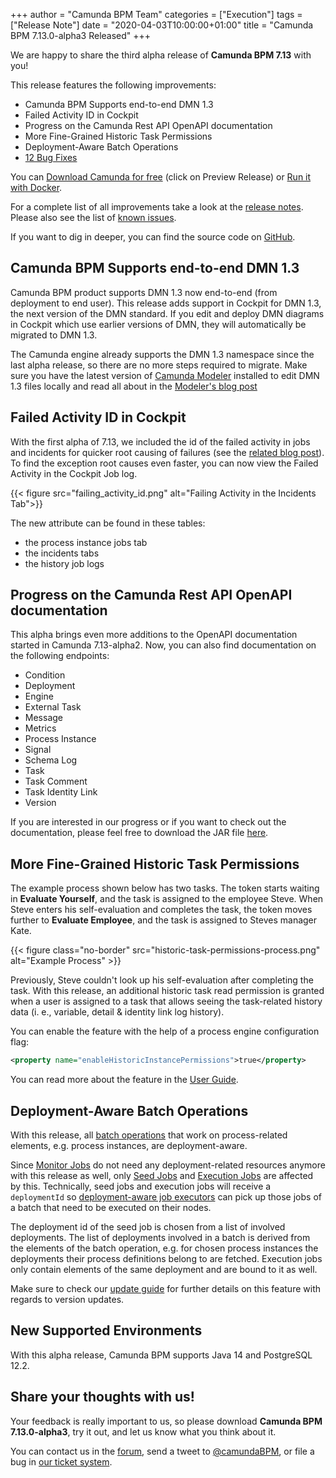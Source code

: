 +++
author = "Camunda BPM Team"
categories = ["Execution"]
tags = ["Release Note"]
date = "2020-04-03T10:00:00+01:00"
title = "Camunda BPM 7.13.0-alpha3 Released"
+++

We are happy to share the third alpha release of **Camunda BPM 7.13** with you!

This release features the following improvements:

- Camunda BPM Supports end-to-end DMN 1.3
- Failed Activity ID in Cockpit
- Progress on the Camunda Rest API OpenAPI documentation 
- More Fine-Grained Historic Task Permissions
- Deployment-Aware Batch Operations
- [12 Bug Fixes](https://jira.camunda.com/issues/?jql=issuetype%20%3D%20%22Bug%20Report%22%20AND%20fixVersion%20%3D%207.13.0-alpha3)

You can [Download Camunda for free](https://camunda.com/download/) (click on Preview Release) or [Run it with Docker](https://hub.docker.com/r/camunda/camunda-bpm-platform/).

For a complete list of all improvements take a look at the [release notes](https://jira.camunda.com/secure/ReleaseNote.jspa?projectId=10230&version=15990).
Please also see the list of [known issues](https://jira.camunda.com/issues/?jql=issuetype%20%3D%20%22Bug%20Report%22%20AND%20fixVersion%20%3D%207.13.0%20AND%20status%20!%3D%20Closed%20).

If you want to dig in deeper, you can find the source code on [GitHub](https://github.com/camunda/camunda-bpm-platform/releases/tag/7.13.0-alpha3).

<!--more-->


## Camunda BPM Supports end-to-end DMN 1.3

Camunda BPM product supports DMN 1.3 now end-to-end (from deployment to end user).
This release adds support in Cockpit for DMN 1.3, the next version of the DMN standard. If you edit and deploy DMN diagrams in Cockpit which use earlier versions of DMN, they will automatically be migrated to DMN 1.3.

The Camunda engine already supports the DMN 1.3 namespace since the last alpha release, so there are no more steps required to migrate. Make sure you have the latest version of [Camunda Modeler](https://camunda.com/download/modeler/) installed to edit DMN 1.3 files locally and read all about in the [Modeler's blog post](https://blog.camunda.com/post/2020/03/camunda-modeler-4.0.0-alpha.1-released/)

## Failed Activity ID in Cockpit

With the first alpha of 7.13, we included the id of the failed activity in jobs and incidents for quicker root causing of failures (see the [related blog post](https://blog.camunda.com/post/2020/01/camunda-bpm-7130-alpha1-released/#show-failed-activity-in-jobs-incidents)). To find the exception root causes even faster, you can now view the Failed Activity in the Cockpit Job log.

{{< figure src="failing_activity_id.png" alt="Failing Activity in the Incidents Tab">}}

The new attribute can be found in these tables:

- the process instance jobs tab
- the incidents tabs
- the history job logs

## Progress on the Camunda Rest API OpenAPI documentation

This alpha brings even more additions to the OpenAPI documentation started in Camunda 7.13-alpha2. Now, you can also 
find documentation on the following endpoints:

* Condition
* Deployment
* Engine
* External Task
* Message
* Metrics
* Process Instance
* Signal
* Schema Log
* Task
* Task Comment
* Task Identity Link
* Version

If you are interested in our progress or if you want to check out the documentation, please feel free to download the 
JAR file [here](https://app.camunda.com/nexus/repository/camunda-bpm/org/camunda/bpm/camunda-engine-rest-openapi/7.13.0-alpha3/camunda-engine-rest-openapi-7.13.0-alpha3.jar).

## More Fine-Grained Historic Task Permissions

The example process shown below has two tasks. The token starts waiting in **Evaluate Yourself**, and 
the task is assigned to the employee Steve. When Steve enters his self-evaluation and completes 
the task, the token moves further to **Evaluate Employee**, and the task is assigned to Steves manager 
Kate.

{{< figure class="no-border" src="historic-task-permissions-process.png" alt="Example Process" >}}

Previously, Steve couldn't look up his self-evaluation after completing the task. With this release, 
an additional historic task read permission is granted when a user is assigned to a task that allows 
seeing the task-related history data (i. e., variable, detail & identity link log history).

You can enable the feature with the help of a process engine configuration flag:
```xml
<property name="enableHistoricInstancePermissions">true</property>
```

You can read more about the feature in the [User Guide].

## Deployment-Aware Batch Operations

With this release, all [batch operations](https://docs.camunda.org/manual/latest/user-guide/process-engine/batch-operations) that work on process-related elements, e.g. process instances, are deployment-aware.

Since [Monitor Jobs](https://docs.camunda.org/manual/latest/user-guide/process-engine/batch#monitor-job) do not need any deployment-related resources anymore with this release as well,
only [Seed Jobs](https://docs.camunda.org/manual/latest/user-guide/process-engine/batch#seed-job) and [Execution Jobs](https://docs.camunda.org/manual/latest/user-guide/process-engine/batch#execution-jobs) are affected by this. Technically, seed jobs and execution jobs will receive a `deploymentId` so [deployment-aware job executors](https://docs.camunda.org/manual/latest/user-guide/process-engine/the-job-executor#job-execution-in-heterogeneous-clusters) can pick up those jobs of a batch that need to be executed on their nodes.

The deployment id of the seed job is chosen from a list of involved deployments. The list of deployments involved in a batch is derived from the elements of the batch operation, e.g. for chosen process instances the deployments their process definitions belong to are fetched. Execution jobs only contain elements of the same deployment and are bound to it as well.

Make sure to check our [update guide](https://docs.camunda.org/manual/latest/update/minor/712-to-713#deployment-aware-batch-operations) for further details on this feature with regards to version updates.

## New Supported Environments

With this alpha release, Camunda BPM supports Java 14 and PostgreSQL 12.2.

## Share your thoughts with us!

Your feedback is really important to us, so please download **Camunda BPM 7.13.0-alpha3**, try it out, and let us know
what you think about it.

You can contact us in the [forum](https://forum.camunda.org/), send a tweet to [@camundaBPM](http://twitter.com/camundaBPM),
or file a bug in [our ticket system](https://jira.camunda.com/secure/CreateIssue!default.jspa).

[User Guide]: https://docs.camunda.org/manual/latest/user-guide/process-engine/authorization-service/#historic-instance-permissions
